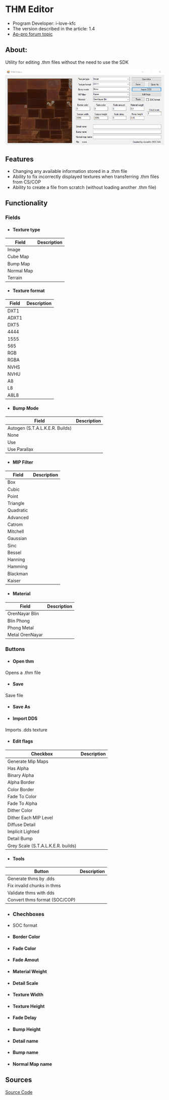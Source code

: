 # THM Editor
- Program Developer: i-love-kfc
- The version described in the article: 1.4
- [Ap-pro forum topic](https://ap-pro.ru/forums/topic/3543-thm-editor)

## About:

Utility for editing .thm files without the need to use the SDK

![thm-editor centered](modding-tools-images/thm-editor-by-i-love-kfc.png)

## Features

- Changing any available information stored in a .thm file
- Ability to fix incorrectly displayed textures when transferring .thm files from CS/COP
- Ability to create a file from scratch (without loading another .thm file)

## Functionality

### Fields

- #### Texture type

| Field | Description |
---|---|
| Image |  |
| Cube Map |  |
| Bump Map |  |
| Normal Map |  |
| Terrain |  |

- #### Texture format

| Field | Description |
---|---|
| DXT1 |  |
| ADXT1 |  |
| DXT5 |  |
| 4444 |  |
| 1555 |  |
| 565 |  |
| RGB |  |
| RGBA |  |
| NVHS |  |
| NVHU |  |
| A8 |  |
| L8 |  |
| A8L8 |  |

- #### Bump Mode

| Field | Description |
---|---|
| Autogen (S.T.A.L.K.E.R. Builds) |  |
| None |  |
| Use |  |
| Use Parallax |  |

- #### MIP Filter

| Field | Description |
---|---|
| Box |  |
| Cubic |  |
| Point |  |
| Triangle |  |
| Quadratic |  |
| Advanced |  |
| Catrom |  |
| Mitchell |  |
| Gaussian |  |
| Sinc |  |
| Bessel |  |
| Hanning |  |
| Hamming |  |
| Blackman |  |
| Kaiser |  |

- #### Material

| Field | Description |
---|---|
| OrenNayar Blin |  |
| Blin Phong |  |
| Phong Metal |  |
| Metal OrenNayar |  |

### Buttons

- #### Open thm

Opens a .thm file

- #### Save

Save file

- #### Save As



- #### Import DDS

Imports .dds texture

- #### Edit flags

| Checkbox | Description |
---|---|
| Generate Mip Maps |  |
| Has Alpha |  |
| Binary Alpha |  |
| Alpha Border |  |
| Color Border |  |
| Fade To Color |  |
| Fade To Alpha |  |
| Dither Color |  |
| Dither Each MIP Level |  |
| Diffuse Detail |  |
| Implicit Lighted |  |
| Detail Bump |  |
| Grey Scale (S.T.A.L.K.E.R. builds) |  |

- #### Tools

| Button | Description |
---|---|
| Generate thms by .dds |  |
| Fix invalid chunks in thms |  |
| Validate thms with dds |  |
| Convert thms format (SOC/COP) |  |

- ### Chechboxes

- SOC format

- #### Border Color


- #### Fade Color


- #### Fade Amout


- #### Material Weight


- #### Detail Scale


- #### Texture Width


- #### Texture Height


- #### Fade Delay


- #### Bump Height

- #### Detail name

- #### Bump name

- #### Normal Map name

## Sources

[Source Code](https://gitlab.com/i-love-kfc/thm-editor/)